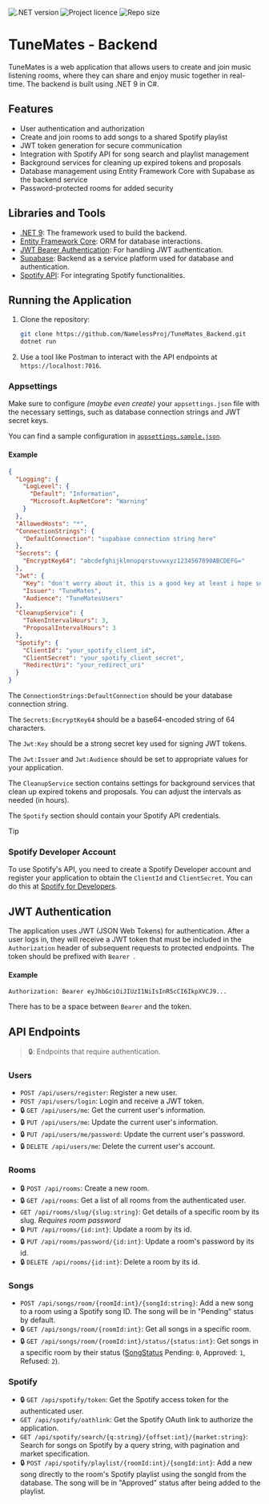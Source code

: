 ﻿![.NET version](https://img.shields.io/badge/.NET_9-512BD4?style=for-the-badge)
![Project licence](https://img.shields.io/github/license/NamelessProj/TuneMates_Backend?style=for-the-badge)
![Repo size](https://img.shields.io/github/repo-size/NamelessProj/TuneMates_Backend?style=for-the-badge)

# TuneMates - Backend
TuneMates is a web application that allows users to create and join music listening rooms, 
where they can share and enjoy music together in real-time. The backend is built using .NET 9 in C#.

## Features
- User authentication and authorization
- Create and join rooms to add songs to a shared Spotify playlist
- JWT token generation for secure communication
- Integration with Spotify API for song search and playlist management
- Background services for cleaning up expired tokens and proposals
- Database management using Entity Framework Core with Supabase as the backend service
- Password-protected rooms for added security

## Libraries and Tools
- [.NET 9](https://dotnet.microsoft.com/en-us/download/dotnet/9.0): The framework used to build the backend.
- [Entity Framework Core](https://docs.microsoft.com/en-us/ef/core/): ORM for database interactions.
- [JWT Bearer Authentication](https://learn.microsoft.com/en-us/aspnet/core/security/authentication/configure-jwt-bearer-authentication?view=aspnetcore-9.0): For handling JWT authentication.
- [Supabase](https://supabase.com/): Backend as a service platform used for database and authentication.
- [Spotify API](https://developer.spotify.com/documentation/web-api/): For integrating Spotify functionalities.

## Running the Application
1. Clone the repository:
   ```bash
   git clone https://github.com/NamelessProj/TuneMates_Backend.git 
   dotnet run
   ```
1. Use a tool like Postman to interact with the API endpoints at `https://localhost:7016`.

### Appsettings
Make sure to configure _(maybe even create)_ your `appsettings.json` file with the necessary settings, such as database connection strings and JWT secret keys.

You can find a sample configuration in [`appsettings.sample.json`](/appsettings.sample.json).

#### Example
```json
{
  "Logging": {
    "LogLevel": {
      "Default": "Information",
      "Microsoft.AspNetCore": "Warning"
    }
  },
  "AllowedHosts": "*",
  "ConnectionStrings": {
    "DefaultConnection": "supabase connection string here"
  },
  "Secrets": {
    "EncryptKey64": "abcdefghijklmnopqrstuvwxyz1234567890ABCDEFG="
  },
  "Jwt": {
    "Key": "don't worry about it, this is a good key at least i hope so",
    "Issuer": "TuneMates",
    "Audience": "TuneMatesUsers"
  },
  "CleanupService": {
    "TokenIntervalHours": 3,
    "ProposalIntervalHours": 3
  },
  "Spotify": {
    "ClientId": "your_spotify_client_id",
    "ClientSecret": "your_spotify_client_secret",
    "RedirectUri": "your_redirect_uri"
  }
}
```

The `ConnectionStrings:DefaultConnection` should be your database connection string.

The `Secrets:EncryptKey64` should be a base64-encoded string of 64 characters.

The `Jwt:Key` should be a strong secret key used for signing JWT tokens.

The `Jwt:Issuer` and `Jwt:Audience` should be set to appropriate values for your application.

The `CleanupService` section contains settings for background services that clean up expired tokens and proposals. You can adjust the intervals as needed (in hours).

The `Spotify` section should contain your Spotify API credentials.

>[!TIP]
> ### Spotify Developer Account
> To use Spotify's API, you need to create a Spotify Developer account and register your application to obtain the `ClientId` and `ClientSecret`. You can do this at [Spotify for Developers](https://developer.spotify.com/dashboard/applications).

## JWT Authentication
The application uses JWT (JSON Web Tokens) for authentication.
After a user logs in, they will receive a JWT token that must be included in the `Authorization` header of subsequent requests to protected endpoints.
The token should be prefixed with `Bearer `.

#### Example
```
Authorization: Bearer eyJhbGciOiJIUzI1NiIsInR5cCI6IkpXVCJ9...
```
There has to be a space between `Bearer` and the token.

## API Endpoints
> 🔒: Endpoints that require authentication.
### Users
- `POST /api/users/register`: Register a new user.
- `POST /api/users/login`: Login and receive a JWT token.
- 🔒 `GET /api/users/me`: Get the current user's information.
- 🔒 `PUT /api/users/me`: Update the current user's information.
- 🔒 `PUT /api/users/me/password`: Update the current user's password.
- 🔒 `DELETE /api/users/me`: Delete the current user's account.

### Rooms
- 🔒 `POST /api/rooms`: Create a new room.
- 🔒 `GET /api/rooms`: Get a list of all rooms from the authenticated user.
- `GET /api/rooms/slug/{slug:string}`: Get details of a specific room by its slug. _Requires room password_
- 🔒 `PUT /api/rooms/{id:int}`: Update a room by its id.
- 🔒 `PUT /api/rooms/password/{id:int}`: Update a room's password by its id.
- 🔒 `DELETE /api/rooms/{id:int}`: Delete a room by its id.

### Songs
- `POST /api/songs/room/{roomId:int}/{songId:string}`: Add a new song to a room using a Spotify song ID. The song will be in "Pending" status by default.
- 🔒 `GET /api/songs/room/{roomId:int}`: Get all songs in a specific room.
- 🔒 `GET /api/songs/room/{roomId:int}/status/{status:int}`: Get songs in a specific room by their status ([SongStatus](/DataBase/SongStatus.cs) Pending: `0`, Approved: `1`, Refused: `2`).

### Spotify
- 🔒 `GET /api/spotify/token`: Get the Spotify access token for the authenticated user.
- `GET /api/spotify/oathlink`: Get the Spotify OAuth link to authorize the application.
- `GET /api/spotify/search/{q:string}/{offset:int}/{market:string}`: Search for songs on Spotify by a query string, with pagination and market specification.
- 🔒 `POST /api/spotify/playlist/{roomId:int}/{songId:int}`: Add a new song directly to the room's Spotify playlist using the songId from the database. The song will be in "Approved" status after being added to the playlist.
